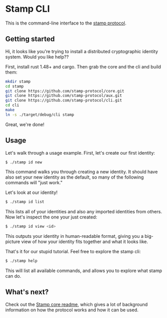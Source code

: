 # Stamp CLI

This is the command-line interface to the [stamp protocol](https://github.com/stamp-protocol/core).

## Getting started

Hi, it looks like you're trying to install a distributed cryptographic identity
system. Would you like help??

First, install rust 1.48+ and cargo. Then grab the core and the cli and build them:

```sh
mkdir stamp
cd stamp
git clone https://github.com/stamp-protocol/core.git
git clone https://github.com/stamp-protocol/aux.git
git clone https://github.com/stamp-protocol/cli.git
cd cli
make
ln -s ./target/debug/cli stamp
```

Great, we're done!

## Usage

Let's walk through a usage example. First, let's create our first identity:

```sh
$ ./stamp id new
```

This command walks you through creating a new identity. It should have also set
your new identity as the default, so many of the following commands will "just
work."

Let's look at our identity!

```sh
$ ./stamp id list
```

This lists all of your identities and also any imported identities from others.
Now let's inspect the one your just created:

```sh
$ ./stamp id view <id>
```

This outputs your identity in human-readable format, giving you a big-picture
view of how your identity fits together and what it looks like.

That's it for our stupid tutorial. Feel free to explore the stamp cli:

```sh
$ ./stamp help
```

This will list all available commands, and allows you to explore what stamp
can do.

## What's next?

Check out the [Stamp core readme](https://github.com/stamp-protocol/core), which
gives a lot of background information on how the protocol works and how it can
be used.

